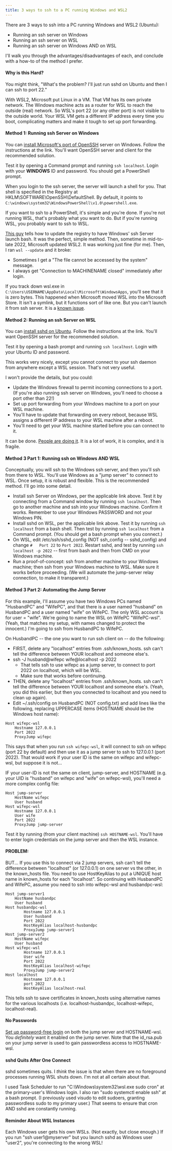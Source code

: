 ```yaml
---
title: 3 ways to ssh to a PC running Windows and WSL2
---
```


There are 3 ways to ssh into a PC running Windows and WSL2 (Ubuntu):
* Running an ssh server on Windows
* Running an ssh server on WSL
* Running an ssh server on Windows AND on WSL

I'll walk you through the advantages/disadvantages of each, and conclude with a how-to of the method I prefer.

#### Why is this Hard?

You might think, "What's the problem? I'll just run sshd on Ubuntu and then I can ssh to port 22." 

With WSL2, Microsoft put Linux in a VM. That VM has its own private network. The Windows machine acts as a router for WSL to reach the outside (real) network. So WSL's port 22 (or any other port) is not visible to the outside world. Your WSL VM gets a different IP address every time you boot, complicating matters and make it tough to set up port forwarding.

#### Method 1: Running ssh Server on Windows

You can [install Microsoft's port of OpenSSH](https://learn.microsoft.com/en-us/windows-server/administration/openssh/openssh_install_firstuse?tabs=gui) server on Windows. Follow the instructions at the link. You'll want OpenSSH server and client for the recommended solution.

Test it by opening a Command prompt and running `ssh localhost`. Login with your **WINDOWS** ID and password. You should get a PowerShell prompt.

When you login to the ssh server, the server will launch a shell for you. That shell is specified in the Registry at HKLM\SOFTWARE\OpenSSH\DefaultShell. By default, it points to `C:\windows\system32\WindowsPowerShell\v1.0\powershell.exe`.

If you want to ssh to a PowerShell, it's simple and you're done.  If you're not running WSL, that's probably what you want to do. But if you're running WSL, you probably want to ssh to WSL.

[This guy](https://www.hanselman.com/blog/the-easy-way-how-to-ssh-into-bash-and-wsl2-on-windows-10-from-an-external-machine) tells how to update the registry to have Windows' ssh Server launch bash. It was the perfect, simple method. Then, sometime in mid-to-late 2022, Microsoft updated WSL2.  It was working just fine (for me). Then, I ran `wsl --update` and it broke:
* Sometimes I get a "The file cannot be accessed by the system" message.
* I always get "Connection to MACHINENAME closed" immediately after login.

If you track down wsl.exe in `C:\Users\USERNAME\AppData\Local\Microsoft\WindowsApps`, you'll see that it is zero bytes. This happened when Microsoft moved WSL into the Microsoft Store. It isn't a symlink, but it functions sort of like one. But you can't launch it from ssh server.  It is a [known issue](https://devblogs.microsoft.com/commandline/a-preview-of-wsl-in-the-microsoft-store-is-now-available/#are-there-any-known-issues-with-this-first-version).


#### Method 2: Running an ssh Server on WSL

You can [install sshd on Ubuntu](https://ubuntu.com/server/docs/service-openssh). Follow the instructions at the link. You'll want OpenSSH server for the recommended solution.

Test it by opening a bash prompt and running `ssh localhost`. Login with your Ubuntu ID and password.

This works very nicely, except you cannot connect to your ssh daemon from anywhere except a WSL session. That's not very useful.

I won't provide the details, but you could:
* Update the Windows firewall to permit incoming connections to a port. (If you're also running ssh server on Windows, you'll need to choose a port other than 22!)
* Set up port forwarding from your Windows machine to a port on your WSL machine.
* You'll have to update that forwarding on every reboot, because WSL assigns a different IP address to your WSL machine after a reboot.
* You'll need to get your WSL machine started before you can connect to it.

It can be done. [People are doing it](https://www.hanselman.com/blog/how-to-ssh-into-wsl2-on-windows-10-from-an-external-machine). It is a lot of work, it is complex, and it is fragile.


#### Method 3 Part 1: Running ssh on Windows AND WSL

Conceptually, you will ssh to the Windows ssh server, and then you'll ssh from there to WSL. You'll use Windows as a "jump server" to connect to WSL. Once setup, it is robust and flexible. This is the recommended method. I'll go into some detail.

* Install ssh Server on Windows, per the applicable link above. Test it by connecting from a Command window by running `ssh localhost`. Then go to another machine and ssh into your Windows machine. Confirm it works. Remember to use your Windows PASSWORD and not your Windows PIN.
* Install sshd on WSL, per the applicable link above. Test it by running `ssh localhost` from a bash shell. Then test by running `ssh localhost` from a Command prompt. (You should get a bash prompt when you connect.)
* On WSL, edit /etc/ssh/sshd_config (NOT ssh_config -- sshd_config) and change `#   Port 22` to `Port 2022`. Restart sshd, and test by running `ssh localhost -p 2022` -- first from bash and then from CMD on your Windows machine.
* Run a proof-of-concept: ssh from another machine to your Windows machine; then ssh from your Windows machine to WSL. Make sure it works before proceeding. (We will automate the jump-server relay connection, to make it transparent.)

#### Method 3 Part 2: Automating the Jump Server

For this example, I'll assume you have two Windows PCs named "HusbandPC" and "WifePC", and that there is a user named "husband" on HusbandPC and a user named "wife" on WifePC. The only WSL account is for user = "wife". We're going to name the WSL on WifePC "WifePC-wsl". (Yeah, that matches my setup, with names changed to protect the innocent.) I'm going to ssh from HusbandPC to WifePC. 

On HusbandPC -- the one you want to run ssh client on -- do the following:
* FIRST, delete any "localhost" entries from .ssh/known_hosts. ssh can't tell the difference between YOUR localhost and someone else's.
* ssh -J husband@wifepc wife@localhost -p 2022
    * That tells ssh to use wifepc as a jump server, to connect to port 2022 on localhost, which will be WSL.
    * Make sure that works before continuing.
* THEN, delete any "localhost" entries from .ssh/known_hosts. ssh can't tell the difference between YOUR localhost and someone else's. (Yeah, you did this earlier, but then you connected to localhost and you need to clean up again).
* Edit ~/.ssh/config on HusbandPC (NOT config.txt) and add lines like the following, replacing UPPERCASE items (HOSTNAME should be the Windows host name):
```
Host wifepc-wsl
	Hostname 127.0.0.1
	Port 2022
	ProxyJump wifepc
```
This says that when you run `ssh wifepc-wsl`, it will connect to ssh on wifepc (port 22 by default) and then use it as a jump server to ssh to 127.0.0.1 (port 2022). That would work if your user ID is the same on wifepc and wifepc-wsl, but suppose it is not...

IF your user-ID is not the same on client, jump-server, and HOSTNAME (e.g. your UID is "husband" on wifepc and "wife" on wifepc-wsl), you'll need a more complex config file:
```
Host jump-server
    HostName wifepc
    User husband
Host wifepc-wsl
	Hostname 127.0.0.1
	User wife
	Port 2022
	ProxyJump jump-server
```

Test it by running (from your client machine) `ssh HOSTNAME-wsl`. You'll have to enter login credentials on the jump server and then the WSL instance.

#### PROBLEM:

BUT... If you use this to connect via 2 jump servers, ssh can't tell the difference between "localhost" (or 127.0.0.1) on one server vs the other, in the known_hosts file.  You need to use HostKeyAlias to put a UNIQUE host name in known_hosts for each "localhost". So continuing with HusbandPC and WifePC, assume you need to ssh into wifepc-wsl and husbandpc-wsl:
```
Host jump-server1
    HostName husbandpc
    User husband
Host husbandpc-wsl
        Hostname 127.0.0.1
        User husband
        Port 2022
        HostKeyAlias localhost-husbandpc
        ProxyJump jump-server1
Host jump-server2
    HostName wifepc
    User husband
Host wifepc-wsl
        Hostname 127.0.0.1
        User wife
        Port 2022
        HostKeyAlias localhost-wifepc
        ProxyJump jump-server2
Host localhost
        Hostname 127.0.0.1
        port 2022
        HostKeyAlias localhost-real
```
This tells ssh to save certificates in known_hosts using alternative names for the various localhosts (i.e. localhost-husbandpc, localhost-wifepc, localhost-real).

#### No Passwords

[Set up password-free login](https://kleinfelter.com/ssh-without-a-password) on both the jump server and HOSTNAME-wsl. You *definitely* want it enabled on the jump server.
Note that the id_rsa.pub on your jump server is used to gain passwordless access to HOSTNAME-wsl.

#### sshd Quits After One Connect

sshd sometimes quits. I *think* the issue is that when there are no foreground processes running WSL shuts down. I'm not at all certain about that.

I used Task Scheduler to run "C:\Windows\system32\wsl.exe sudo cron" at the primary-user's Windows login. I also ran "sudo systemctl enable ssh" at a bash prompt. (I previously used visudo to edit sudoers, granting passwordless sudo to my primary user.) That seems to ensure that cron AND sshd are constantly running.

#### Reminder About WSL Instances

Each Windows user gets his own WSLs. (Not exactly, but close enough.) If you run "ssh user1@myserver" but you launch sshd as Windows user "user2", you're connecting to the wrong WSL!
